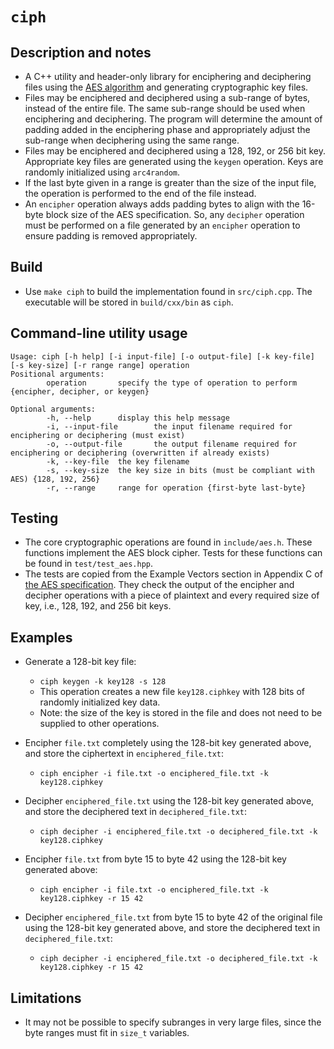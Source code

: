 # `ciph`
## Description and notes
- A C++ utility and header-only library for enciphering and deciphering files using the [AES algorithm](https://csrc.nist.gov/csrc/media/publications/fips/197/final/documents/fips-197.pdf) and generating cryptographic key files.
- Files may be enciphered and deciphered using a sub-range of bytes, instead of the entire file. The same sub-range should be used when enciphering and deciphering. The program will determine the amount of padding added in the enciphering phase and appropriately adjust the sub-range when deciphering using the same range.
- Files may be enciphered and deciphered using a 128, 192, or 256 bit key. Appropriate key files are generated using the `keygen` operation. Keys are randomly initialized using `arc4random`.
- If the last byte given in a range is greater than the size of the input file, the operation is performed to the end of the file instead.
- An `encipher` operation always adds padding bytes to align with the 16-byte block size of the AES specification. So, any `decipher` operation must be performed on a file generated by an `encipher` operation to ensure padding is removed appropriately.

## Build
- Use `make ciph` to build the implementation found in `src/ciph.cpp`. The executable will be stored in `build/cxx/bin` as `ciph`.

## Command-line utility usage
```
Usage: ciph [-h help] [-i input-file] [-o output-file] [-k key-file] [-s key-size] [-r range range] operation
Positional arguments:
        operation       specify the type of operation to perform {encipher, decipher, or keygen}

Optional arguments:
        -h, --help      display this help message
        -i, --input-file        the input filename required for enciphering or deciphering (must exist)
        -o, --output-file       the output filename required for enciphering or deciphering (overwritten if already exists)
        -k, --key-file  the key filename
        -s, --key-size  the key size in bits (must be compliant with AES) {128, 192, 256}
        -r, --range     range for operation {first-byte last-byte}
```

## Testing
- The core cryptographic operations are found in `include/aes.h`. These functions implement the AES block cipher. Tests for these functions can be found in `test/test_aes.hpp`.
- The tests are copied from the Example Vectors section in Appendix C of [the AES specification](https://csrc.nist.gov/csrc/media/publications/fips/197/final/documents/fips-197.pdf). They check the output of the encipher and decipher operations with a piece of plaintext and every required size of key, i.e., 128, 192, and 256 bit keys.

## Examples
- Generate a 128-bit key file:
  - `ciph keygen -k key128 -s 128`
  - This operation creates a new file `key128.ciphkey` with 128 bits of randomly initialized key data.
  - Note: the size of the key is stored in the file and does not need to be supplied to other operations.

- Encipher `file.txt` completely using the 128-bit key generated above, and store the ciphertext in `enciphered_file.txt`:
  - `ciph encipher -i file.txt -o enciphered_file.txt -k key128.ciphkey`

- Decipher `enciphered_file.txt` using the 128-bit key generated above, and store the deciphered text in `deciphered_file.txt`:
  - `ciph decipher -i enciphered_file.txt -o deciphered_file.txt -k key128.ciphkey`

- Encipher `file.txt` from byte 15 to byte 42 using the 128-bit key generated above:
  - `ciph encipher -i file.txt -o enciphered_file.txt -k key128.ciphkey -r 15 42`

- Decipher `enciphered_file.txt` from byte 15 to byte 42 of the original file using the 128-bit key generated above, and store the deciphered text in `deciphered_file.txt`:
  - `ciph decipher -i enciphered_file.txt -o deciphered_file.txt -k key128.ciphkey -r 15 42`

## Limitations
- It may not be possible to specify subranges in very large files, since the byte ranges must fit in `size_t` variables.
